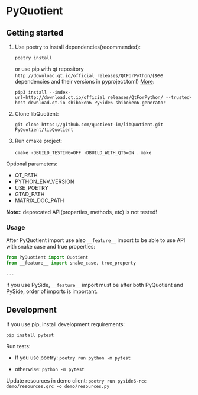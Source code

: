 # PyQuotient

## Getting started

1. Use poetry to install dependencies(recommended):

   `poetry install`

   or use pip with qt repository `http://download.qt.io/official_releases/QtForPython/`(see dependencies and their versions in pyproject.toml) [More](https://doc.qt.io/qtforpython/shiboken6/gettingstarted.html):

   `pip3 install --index-url=http://download.qt.io/official_releases/QtForPython/ --trusted-host download.qt.io shiboken6 PySide6 shiboken6-generator`

2. Clone libQuotient:

   `git clone https://github.com/quotient-im/libQuotient.git PyQuotient/libQuotient`

3. Run cmake project:

   `cmake -DBUILD_TESTING=OFF -DBUILD_WITH_QT6=ON .`
   `make`

Optional parameters:

- QT_PATH
- PYTHON_ENV_VERSION
- USE_POETRY
- GTAD_PATH
- MATRIX_DOC_PATH

**Note:**: deprecated API(properties, methods, etc) is not tested!

### Usage

After PyQuotient import use also `__feature__` import to be able to use API with snake case and true properties:

```python
from PyQuotient import Quotient
from __feature__ import snake_case, true_property

...

```

if you use PySide, `__feature__` import must be after both PyQuotient and PySide, order of imports is important.

## Development

If you use pip, install development requirements:

`pip install pytest`

Run tests:

- If you use poetry: `poetry run python -m pytest`

- otherwise: `python -m pytest`

Update resources in demo client: `poetry run pyside6-rcc demo/resources.qrc -o demo/resources.py`
